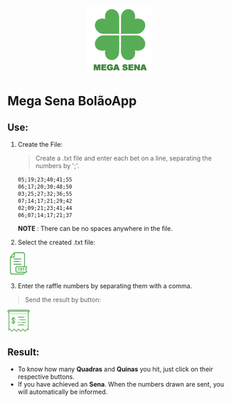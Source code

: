 <h1 align="center">
	<img src="https://raw.githubusercontent.com/LeonardoGalves/mega-sena-bolaoapp/master/mega-sena/src/view/images/megasena.png">	
</h1>


# Mega Sena BolãoApp

## Use:

1. Create the File:

   > Create a .txt file and enter each bet on a line, separating the numbers by ';'.
   ```
   05;19;23;40;41;55
   06;17;20;30;48;50
   03;25;27;32;36;55
   07;14;17;21;29;42
   02;09;21;23;41;44
   06;07;14;17;21;37
   ```

   **NOTE** : There can be no spaces anywhere in the file.

   

2. Select the created .txt file:

  ![Alt text](https://raw.githubusercontent.com/LeonardoGalves/mega-sena-bolaoapp/master/mega-sena/src/view/images/txt.png "File chooser")



3. Enter the raffle numbers by separating them with a comma. 

  > Send the result by button:

  ![Alt text](https://raw.githubusercontent.com/LeonardoGalves/mega-sena-bolaoapp/master/mega-sena/src/view/images/receipt.png "Submit Button")



## Result:

* To know how many **Quadras** and **Quinas** you hit, just click on their respective buttons.
* If you have achieved an **Sena**. When the numbers drawn are sent, you will automatically be informed.
